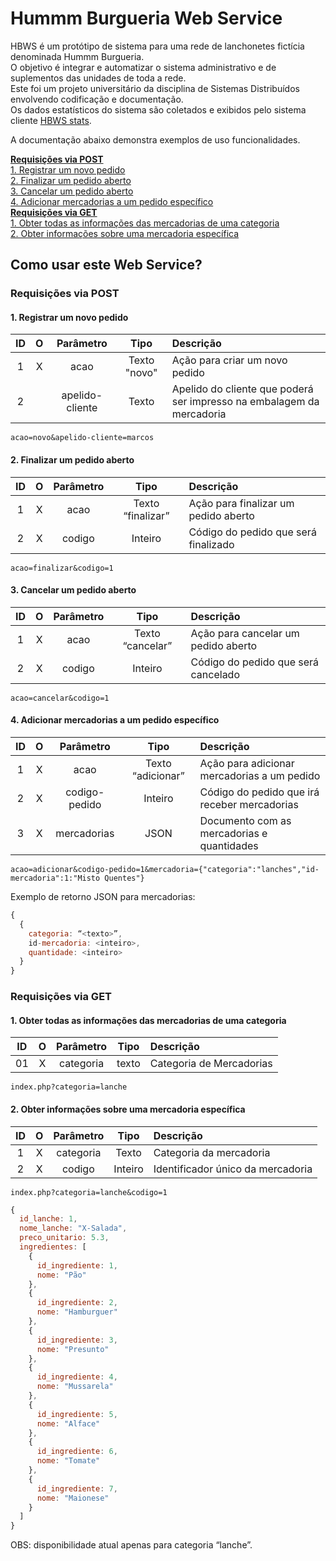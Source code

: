 # Hummm Burgueria Web Service

HBWS é um protótipo de sistema para uma rede de lanchonetes fictícia denominada Hummm Burgueria.  
O objetivo é integrar e automatizar o sistema administrativo e de suplementos das unidades de toda a rede.  
Este foi um projeto universitário da disciplina de Sistemas Distribuídos envolvendo codificação e documentação.  
Os dados estatísticos do sistema são coletados e exibidos pelo sistema cliente [HBWS stats](https://github.com/mpsacademico/hbws-stats#hbwsstats).

A documentação abaixo demonstra exemplos de uso funcionalidades.

**[Requisições via POST](#requisições-via-post)**  
[1. Registrar um novo pedido](#1-registrar-um-novo-pedido)  
[2. Finalizar um pedido aberto](#2-finalizar-um-pedido-aberto)  
[3. Cancelar um pedido aberto](#3-cancelar-um-pedido-aberto)  
[4. Adicionar mercadorias a um pedido específico](#4-adicionar-mercadorias-a-um-pedido-específico)  
**[Requisições via GET](#requisições-via-get)**  
[1. Obter todas as informações das mercadorias de uma categoria](#1-obter-todas-as-informações-das-mercadorias-de-uma-categoria)  
[2. Obter informações sobre uma mercadoria específica](#2-obter-informações-sobre-uma-mercadoria-específica)  

## Como usar este Web Service?

### Requisições via POST

#### 1. Registrar um novo pedido

ID | O | Parâmetro | Tipo | Descrição
:---: | :---: | :---: | :---: | :---
1 | X | acao | Texto "novo" | Ação para criar um novo pedido
2 |  | apelido-cliente | Texto | Apelido do cliente que poderá ser impresso na embalagem da mercadoria

```
acao=novo&apelido-cliente=marcos
```

#### 2. Finalizar um pedido aberto

ID | O | Parâmetro | Tipo | Descrição
:---: | :---: | :---: | :---: | :---
1 | X | acao | Texto “finalizar” | Ação para finalizar um pedido aberto
2 | X | codigo | Inteiro | Código do pedido que será finalizado 

```
acao=finalizar&codigo=1
```

#### 3. Cancelar um pedido aberto

ID | O | Parâmetro | Tipo | Descrição
:---: | :---: | :---: | :---: | :---
1 | X | acao | Texto “cancelar” | Ação para cancelar um pedido aberto
2 | X | codigo | Inteiro | Código do pedido que será cancelado

```
acao=cancelar&codigo=1
```

#### 4. Adicionar mercadorias a um pedido específico

ID | O | Parâmetro | Tipo | Descrição
:---: | :---: | :---: | :---: | :---
1 | X | acao | Texto “adicionar” | Ação para adicionar mercadorias a um pedido
2 | X | codigo-pedido | Inteiro | Código do pedido que irá receber mercadorias 
3 | X | mercadorias | JSON | Documento com as mercadorias e quantidades

```
acao=adicionar&codigo-pedido=1&mercadoria={"categoria":"lanches","id-mercadoria":1:"Misto Quentes"}
```

Exemplo de retorno JSON para mercadorias:
```javascript
{
  {
    categoria: “<texto>”,
    id-mercadoria: <inteiro>,
    quantidade: <inteiro>
  }
}
```

### Requisições via GET

#### 1. Obter todas as informações das mercadorias de uma categoria

ID | O | Parâmetro | Tipo | Descrição
:---: | :---: | :---: | :---: | :---
01 | X | categoria | texto |	Categoria de Mercadorias

```
index.php?categoria=lanche
```

#### 2. Obter informações sobre uma mercadoria específica

ID | O | Parâmetro | Tipo | Descrição
:---: | :---: | :---: | :---: | :---
1 | X | categoria | Texto | Categoria da mercadoria
2 | X | codigo | Inteiro | Identificador único da mercadoria

```
index.php?categoria=lanche&codigo=1
```

```javascript
{
  id_lanche: 1,
  nome_lanche: "X-Salada",
  preco_unitario: 5.3,
  ingredientes: [
    {
      id_ingrediente: 1,
      nome: "Pão"
    },
    {
      id_ingrediente: 2,
      nome: "Hamburguer"
    },
    {
      id_ingrediente: 3,
      nome: "Presunto"
    },
    {
      id_ingrediente: 4,
      nome: "Mussarela"
    },
    {
      id_ingrediente: 5,
      nome: "Alface"
    },
    {
      id_ingrediente: 6,
      nome: "Tomate"
    },
    {
      id_ingrediente: 7,
      nome: "Maionese"
    }
  ]
}
```

OBS: disponibilidade atual apenas para categoria “lanche”.
